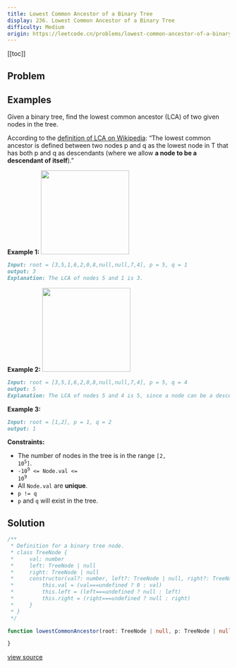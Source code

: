 ```yaml
---
title: Lowest Common Ancestor of a Binary Tree
display: 236. Lowest Common Ancestor of a Binary Tree
difficulty: Medium
origin: https://leetcode.cn/problems/lowest-common-ancestor-of-a-binary-tree
---
```


[[toc]]

## Problem

## Examples

Given a binary tree, find the lowest common ancestor (LCA) of two given nodes in the tree.

According to the <a href="https://en.wikipedia.org/wiki/Lowest_common_ancestor" target="_blank">definition of LCA on Wikipedia</a>: &ldquo;The lowest common ancestor is defined between two nodes p and q as the lowest node in T that has both p and q as descendants (where we allow **a node to be a descendant of itself**).&rdquo;

**Example 1:**
<img alt="" src="https://assets.leetcode.com/uploads/2018/12/14/binarytree.png" style="width: 200px; height: 190px;" />

```md
Input: root = [3,5,1,6,2,0,8,null,null,7,4], p = 5, q = 1
output: 3
Explanation: The LCA of nodes 5 and 1 is 3.
```

**Example 2:**
<img alt="" src="https://assets.leetcode.com/uploads/2018/12/14/binarytree.png" style="width: 200px; height: 190px;" />

```md
Input: root = [3,5,1,6,2,0,8,null,null,7,4], p = 5, q = 4
output: 5
Explanation: The LCA of nodes 5 and 4 is 5, since a node can be a descendant of itself according to the LCA definition.
```

**Example 3:**

```md
Input: root = [1,2], p = 1, q = 2
output: 1
```

**Constraints:**

- The number of nodes in the tree is in the range <code>[2, 10<sup>5</sup>]</code>.
- <code>-10<sup>9</sup> &lt;= Node.val &lt;= 10<sup>9</sup></code>
- All <code>Node.val</code> are **unique**.
- <code>p != q</code>
- <code>p</code> and <code>q</code> will exist in the tree.

## Solution

```ts
/**
 * Definition for a binary tree node.
 * class TreeNode {
 *     val: number
 *     left: TreeNode | null
 *     right: TreeNode | null
 *     constructor(val?: number, left?: TreeNode | null, right?: TreeNode | null) {
 *         this.val = (val===undefined ? 0 : val)
 *         this.left = (left===undefined ? null : left)
 *         this.right = (right===undefined ? null : right)
 *     }
 * }
 */

function lowestCommonAncestor(root: TreeNode | null, p: TreeNode | null, q: TreeNode | null): TreeNode | null {

}
```

[view source](https://leetcode.cn/problems/lowest-common-ancestor-of-a-binary-tree)
